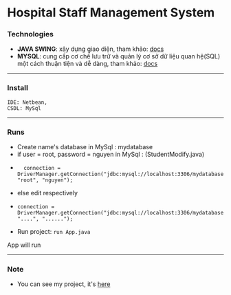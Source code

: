 # Hospital Staff Management System

### Technologies
- **JAVA SWING**: xây dựng giao diện, tham khảo: [docs](https://www.javatpoint.com/java-swing)
- **MYSQL**: cung cấp cơ chế lưu trữ và quản lý cơ sở dữ liệu quan hệ(SQL) một cách thuận tiện và dễ dàng, tham khảo: [docs](w3schools.com/sql/)
---
### Install
    IDE: Netbean,
    CSDL: MySql

---
### Runs
* Create name's database in MySql : mydatabase
* if  user = root, password = nguyen in MySql : (StudentModify.java)
*       connection = DriverManager.getConnection("jdbc:mysql://localhost:3306/mydatabase", "root", "nguyen");
* else edit respectively
*     connection = DriverManager.getConnection("jdbc:mysql://localhost:3306/mydatabase", "....", "......"); 
* Run project: `run App.java`

App will run

---
### Note
- You can see my project, it's [here](https://github.com/nguyenhv01012000/IT3100Q_121723_Project_Group01_PN04)